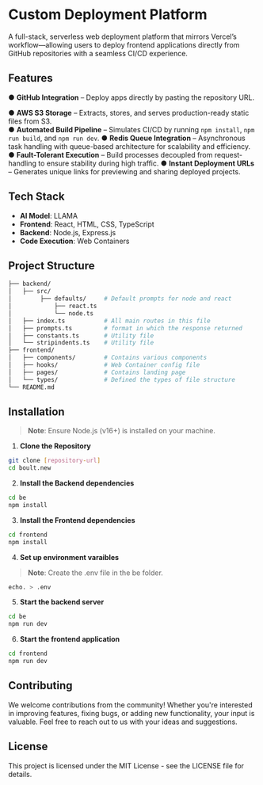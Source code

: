# Custom Deployment Platform

A full-stack, serverless web deployment platform that mirrors Vercel’s workflow—allowing users to deploy frontend applications directly from GitHub repositories with a seamless CI/CD experience.

## Features

●  **GitHub Integration** – Deploy apps directly by pasting the repository URL. 

●  **AWS S3 Storage** – Extracts, stores, and serves production-ready static files from S3.   
●  **Automated Build Pipeline** – Simulates CI/CD by running `npm install`, `npm run build`, and `npm run dev`. 
●  **Redis Queue Integration** – Asynchronous task handling with queue-based architecture for scalability and efficiency.
●  **Fault-Tolerant Execution** – Build processes decoupled from request-handling to ensure stability during high traffic.
●  **Instant Deployment URLs** – Generates unique links for previewing and sharing deployed projects.

## Tech Stack

- **AI Model**: LLAMA
- **Frontend**: React, HTML, CSS, TypeScript
- **Backend**: Node.js, Express.js
- **Code Execution**: Web Containers

## Project Structure

```bash
├── backend/
│   ├── src/              
│        ├── defaults/     # Default prompts for node and react
│            ├── react.ts
│            └── node.ts
│   ├── index.ts           # All main routes in this file
│   ├── prompts.ts         # format in which the response returned
│   ├── constants.ts       # Utility file
│   └── stripindents.ts    # Utility file
├── frontend/
│   ├── components/        # Contains various components
│   ├── hooks/             # Web Container config file
│   ├── pages/             # Contains landing page
│   └── types/             # Defined the types of file structure
└── README.md
```

## Installation

> **Note**: Ensure Node.js (v16+) is installed on your machine.

1. **Clone the Repository**

```bash
git clone [repository-url]
cd boult.new
```

2. **Install the Backend dependencies**

```bash
cd be
npm install
```

3. **Install the Frontend dependencies**

```bash
cd frontend
npm install
```

4. **Set up environment varaibles**

> **Note**: Create the .env file in the be folder.

```bash
echo. > .env
```

5. **Start the backend server**

```bash
cd be
npm run dev
```

6. **Start the frontend application**

```bash
cd frontend
npm run dev
```

## Contributing

We welcome contributions from the community! Whether you're interested in improving features, fixing bugs, or adding new functionality, your input is valuable. Feel free to reach out to us with your ideas and suggestions.

## License
This project is licensed under the MIT License - see the LICENSE file for details.